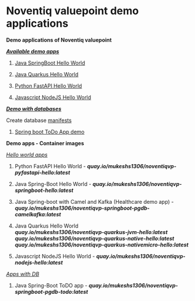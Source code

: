 # Noventiq valuepoint demo applications

**Demo applications of Noventiq valuepoint**


<u>___Available demo apps___</u>

1. [Java SpringBoot Hello World](./01-Hello-world-apps/01-java-springboot-hello-world/README.md)

2. [Java Quarkus Hello World](./01-Hello-world-apps/02-java-quarkus-hello-world/README.md)

3. [Python FastAPI Hello World](./01-Hello-world-apps/04-python-fastapi-hello-world/README.md)

4. [Javascript NodeJS Hello World](./01-Hello-world-apps/03-javascript-nodejs-hello-world/README.md)



<u>___Demo with databases___</u>

Create database [manifests](./00-DB-manifests-ocp/README.md)

1. [Spring boot ToDo App demo](./02-Apps-with-DB/01-springboot-todo/README.md)



**Demo apps - Container images**

<u>_Hello world apps_</u>

1. Python FastAPI Hello World - ___quay.io/mukeshs1306/noventiqvp-pyfastapi-hello:latest___

2. Java Spring-Boot Hello World - ___quay.io/mukeshs1306/noventiqvp-springboot-hello:latest___

3. Java Spring-boot with Camel and Kafka (Healthcare demo app) - ___quay.io/mukeshs1306/noventiqvp-springboot-pgdb-camelkafka:latest___

4. Java Quarkus Hello World  
                             ___quay.io/mukeshs1306/noventiqvp-quarkus-jvm-hello:latest___    
                             ___quay.io/mukeshs1306/noventiqvp-quarkus-native-hello:latest___   
                             ___quay.io/mukeshs1306/noventiqvp-quarkus-nativemicro-hello:latest___

5. Javascript NodeJS Hello World - ___quay.io/mukeshs1306/noventiqvp-nodejs-hello:latest___


<u>_Apps with DB_</u>

1. Java Spring-Boot ToDO app - ___quay.io/mukeshs1306/noventiqvp-springboot-pgdb-todo:latest___